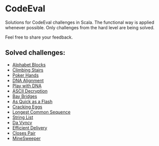 # CodeEval

Solutions for CodeEval challenges in Scala. The functional way is applied whenever possible. Only challenges from the hard level are being solved.

Feel free to share your feedback.

## Solved challenges:

 * [Alphabet Blocks](https://www.codeeval.com/open_challenges/201/)
 * [Climbing Stairs](https://www.codeeval.com/open_challenges/64/)
 * [Poker Hands](https://www.codeeval.com/open_challenges/86/)
 * [DNA Alignment](https://www.codeeval.com/open_challenges/171/)
 * [Play with DNA](https://www.codeeval.com/open_challenges/126/)
 * [ASCII Decryption](https://www.codeeval.com/open_challenges/155/)
 * [Bay Bridges](https://www.codeeval.com/open_challenges/109/)
 * [As Quick as a Flash](https://www.codeeval.com/open_challenges/239/)
 * [Cracking Eggs](https://www.codeeval.com/open_challenges/151/)
 * [Longest Common Sequence](https://www.codeeval.com/open_challenges/6/)
 * [String List](https://www.codeeval.com/open_challenges/38/)
 * [Da Vyncy](https://www.codeeval.com/open_challenges/77/)
 * [Efficient Delivery](https://www.codeeval.com/open_challenges/123/)
 * [Closes Pair](https://www.codeeval.com/open_challenges/51/)
 * [MineSweeper](https://www.codeeval.com/open_challenges/79/)